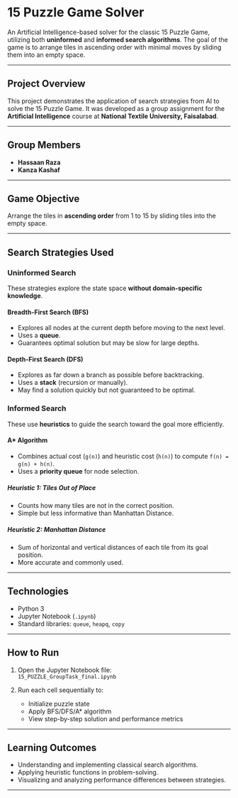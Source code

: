 
# 15 Puzzle Game Solver

An Artificial Intelligence-based solver for the classic 15 Puzzle Game, utilizing both **uninformed** and **informed search algorithms**. The goal of the game is to arrange tiles in ascending order with minimal moves by sliding them into an empty space.

---

## Project Overview

This project demonstrates the application of search strategies from AI to solve the 15 Puzzle Game. It was developed as a group assignment for the **Artificial Intelligence** course at **National Textile University, Faisalabad**.

---

## Group Members

- **Hassaan Raza**  
- **Kanza Kashaf** 

---

## Game Objective

Arrange the tiles in **ascending order** from 1 to 15 by sliding tiles into the empty space.

---

## Search Strategies Used

### Uninformed Search

These strategies explore the state space **without domain-specific knowledge**.

#### Breadth-First Search (BFS)
- Explores all nodes at the current depth before moving to the next level.
- Uses a **queue**.
- Guarantees optimal solution but may be slow for large depths.

#### Depth-First Search (DFS)
- Explores as far down a branch as possible before backtracking.
- Uses a **stack** (recursion or manually).
- May find a solution quickly but not guaranteed to be optimal.

### Informed Search

These use **heuristics** to guide the search toward the goal more efficiently.

#### A* Algorithm
- Combines actual cost (`g(n)`) and heuristic cost (`h(n)`) to compute `f(n) = g(n) + h(n)`.
- Uses a **priority queue** for node selection.

##### Heuristic 1: **Tiles Out of Place**
- Counts how many tiles are not in the correct position.
- Simple but less informative than Manhattan Distance.

##### Heuristic 2: **Manhattan Distance**
- Sum of horizontal and vertical distances of each tile from its goal position.
- More accurate and commonly used.

---

## Technologies

- Python 3
- Jupyter Notebook (`.ipynb`)
- Standard libraries: `queue`, `heapq`, `copy`

---

## How to Run

1. Open the Jupyter Notebook file:  
   `15_PUZZLE_GroupTask_final.ipynb`

2. Run each cell sequentially to:
   - Initialize puzzle state
   - Apply BFS/DFS/A* algorithm
   - View step-by-step solution and performance metrics

---

## Learning Outcomes

- Understanding and implementing classical search algorithms.
- Applying heuristic functions in problem-solving.
- Visualizing and analyzing performance differences between strategies.

---
